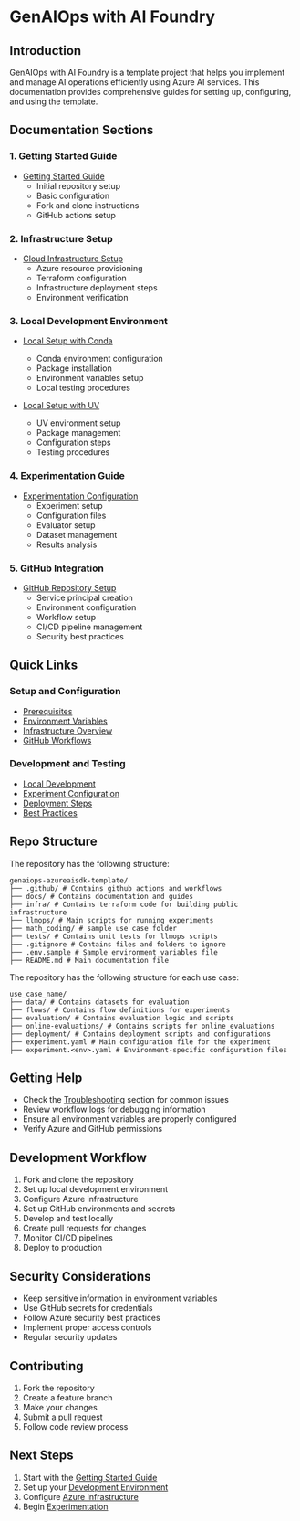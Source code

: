 # GenAIOps with AI Foundry

## Introduction

GenAIOps with AI Foundry is a template project that helps you implement and manage AI operations efficiently using Azure AI services. This documentation provides comprehensive guides for setting up, configuring, and using the template.

## Documentation Sections

### 1. Getting Started Guide
- [Getting Started Guide](docs/getting-started.md)
  - Initial repository setup
  - Basic configuration
  - Fork and clone instructions
  - GitHub actions setup

### 2. Infrastructure Setup
- [Cloud Infrastructure Setup](docs/setup-cloud-infra.md)
  - Azure resource provisioning
  - Terraform configuration
  - Infrastructure deployment steps
  - Environment verification

### 3. Local Development Environment
- [Local Setup with Conda](docs/local-setup-conda.md)
  - Conda environment configuration
  - Package installation
  - Environment variables setup
  - Local testing procedures

- [Local Setup with UV](docs/local-setup-uv.md)
  - UV environment setup
  - Package management
  - Configuration steps
  - Testing procedures

### 4. Experimentation Guide
- [Experimentation Configuration](docs/experimentation-guide.md)
  - Experiment setup
  - Configuration files
  - Evaluator setup
  - Dataset management
  - Results analysis

### 5. GitHub Integration
- [GitHub Repository Setup](docs/setup-github-repo.md)
  - Service principal creation
  - Environment configuration
  - Workflow setup
  - CI/CD pipeline management
  - Security best practices

## Quick Links

### Setup and Configuration
- [Prerequisites](docs/getting-started.md#prerequisites)
- [Environment Variables](docs/local-setup-conda.md#environment-variables-configuration)
- [Infrastructure Overview](docs/setup-cloud-infra.md#infrastructure-overview)
- [GitHub Workflows](docs/setup-github-repo.md#workflow-configurations)

### Development and Testing
- [Local Development](docs/local-setup-conda.md#verification)
- [Experiment Configuration](docs/experimentation-guide.md#configuration-files)
- [Deployment Steps](docs/setup-cloud-infra.md#deployment-steps)
- [Best Practices](docs/setup-github-repo.md#best-practices)

## Repo Structure

The repository has the following structure:

```
genaiops-azureaisdk-template/
├── .github/ # Contains github actions and workflows
├── docs/ # Contains documentation and guides
├── infra/ # Contains terraform code for building public infrastructure
├── llmops/ # Main scripts for running experiments
├── math_coding/ # sample use case folder
├── tests/ # Contains unit tests for llmops scripts
├── .gitignore # Contains files and folders to ignore
├── .env.sample # Sample environment variables file
├── README.md # Main documentation file
```

The repository has the following structure for each use case:

```
use_case_name/
├── data/ # Contains datasets for evaluation
├── flows/ # Contains flow definitions for experiments
├── evaluation/ # Contains evaluation logic and scripts
├── online-evaluations/ # Contains scripts for online evaluations
├── deployment/ # Contains deployment scripts and configurations
├── experiment.yaml # Main configuration file for the experiment
├── experiment.<env>.yaml # Environment-specific configuration files
```

## Getting Help

- Check the [Troubleshooting](docs/setup-github-repo.md#troubleshooting) section for common issues
- Review workflow logs for debugging information
- Ensure all environment variables are properly configured
- Verify Azure and GitHub permissions

## Development Workflow

1. Fork and clone the repository
2. Set up local development environment
3. Configure Azure infrastructure
4. Set up GitHub environments and secrets
5. Develop and test locally
6. Create pull requests for changes
7. Monitor CI/CD pipelines
8. Deploy to production

## Security Considerations

- Keep sensitive information in environment variables
- Use GitHub secrets for credentials
- Follow Azure security best practices
- Implement proper access controls
- Regular security updates

## Contributing

1. Fork the repository
2. Create a feature branch
3. Make your changes
4. Submit a pull request
5. Follow code review process

## Next Steps

1. Start with the [Getting Started Guide](docs/getting-started.md)
2. Set up your [Development Environment](docs/local-setup-conda.md)
3. Configure [Azure Infrastructure](docs/setup-cloud-infra.md)
4. Begin [Experimentation](docs/experimentation-guide.md)